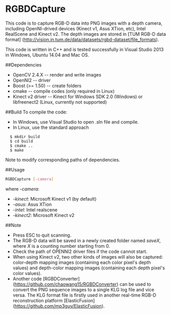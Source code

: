 # RGBDCapture
This code is to capture RGB-D data into PNG images with a depth camera, including OpenNI-drived devices (Kinect v1, Asus XTion, etc), Intel RealScene and Kinect v2. The depth images are stored in [TUM RGB-D data format] (http://vision.in.tum.de/data/datasets/rgbd-dataset/file_formats).

This code is written in C++ and is tested successfully in Visual Studio 2013 in Windows, Ubuntu 14.04 and Mac OS.

##Dependencies
- OpenCV 2.4.X -- render and write images
- OpenNI2 -- driver
- Boost (>= 1.50) -- create folders
- cmake -- compile codes (only required in Linux)
- Kinect v2 driver -- Kinect for Windows SDK 2.0 (Windows) or libfreenect2 (Linux, currently not supported)

##Build
To compile the code:
* In Windows, use Visual Studio to open .sln file and compile.
* In Linux, use the standard approach
```
  $ mkdir build
  $ cd build
  $ cmake ..
  $ make
```
Note to modify corresponding paths of dependencies.

##Usage
```bash
RGBDCapture [-camera]
```
where *-camera*:
* *-kinect*: Microsoft Kinect v1 (by default)
* *-asus*: Asus XTion
* *-intel*: Intel realscene
* *-kinect2*: Microsoft Kinect v2

##Note
* Press ESC to quit scanning.
* The RGB-D data will be saved in a newly created folder named *saveX*, where *X* is a counting number starting from 0.
* Check the path of OPENNI2 driver files if the code cannot start.
* When using Kinect v2, two other kinds of images will also be captured: color-depth mapping images (containing each color pixel's depth values) and depth-color mapping images (containing each depth pixel's color values).
* Another code [RGBDConverter] (https://github.com/chaowang15/RGBDConverter) can be used to convert the PNG sequence images to a single KLG log file and vice versa. The KLG format file is firstly used in another real-time RGB-D reconstruction platform [ElasticFusion] (https://github.com/mp3guy/ElasticFusion).
